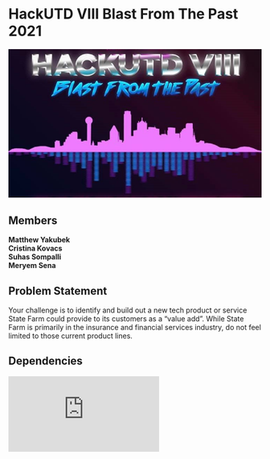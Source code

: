 # HackUTD VIII Blast From The Past 2021
![](https://github.com/Myakubek/HackUTD-2021/blob/main/HackUTD.jpg)

## Members
**Matthew Yakubek  
Cristina Kovacs  
Suhas Sompalli  
Meryem Sena**

## Problem Statement
Your challenge is to identify and build out a new tech product or service State Farm could provide to its customers as a “value add”.  While State Farm is primarily in the insurance and financial services industry, do not feel limited to those current product lines.  

## Dependencies
![Natural Language Toolkit](https://www.nltk.org/install.html)
